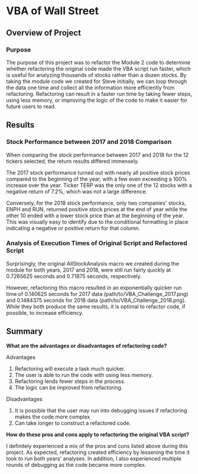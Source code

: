 # VBA of Wall Street

## Overview of Project

### Purpose
The purpose of this project was to refactor the Module 2 code to determine whether refactoring the original code made the VBA script run faster, which is useful for analyzing thousands of stocks rather than a dozen stocks. By taking the module code we created for Steve initially, we can loop through the data one time and collect all the information more efficiently from refactoring. Refactoring can result in a faster run time by taking fewer steps, using less memory, or improving the logic of the code to make it easier for future users to read. 

## Results

### Stock Performance between 2017 and 2018 Comparison
When comparing the stock performance between 2017 and 2018 for the 12 tickers selected, the return results differed immensely. 

The 2017 stock performance turned out with nearly all positive stock prices compared to the beginning of the year, with a few even exceeding a 100% increase over the year. Ticker TERP was the only one of the 12 stocks with a negative return of 7.2%, which was not a large difference. 

Conversely, for the 2018 stock performance, only two companies' stocks, ENPH and RUN, returned positive stock prices at the end of year while the other 10 ended with a lower stock price than at the beginning of the year. This was visually easy to identify due to the conditional formatting in place indicating a negative or positive return for that column. 

### Analysis of Execution Times of Original Script and Refactored Script
Surprisingly, the original AllStockAnalysis macro we created during the module for both years, 2017 and 2018, were still run fairly quickly at 0.7265625 seconds and 0.71875 seconds, respectively.

However, refactoring this macro resulted in an exponentially quicker run time of 0.140625 seconds for 2017 data (path/to/VBA_Challenge_2017.png) and 0.1484375 seconds for 2018 data (path/to/VBA_Challenge_2018.png). While they both produce the same results, it is optimal to refactor code, if possible, to increase efficiency.

## Summary

**What are the advantages or disadvantages of refactoring code?**

Advantages
1. Refactoring will execute a task much quicker.
2. The user is able to run the code with using less memory.
3. Refactoring lends fewer steps in the process.
4. The logic can be improved from refactoring.

Disadvantages
1. It is possible that the user may run into debugging issues if refactoring makes the code more complex
2. Can take longer to construct a refactored code.

**How do these pros and cons apply to refactoring the original VBA script?**

I definitely experienced a mix of the pros and cons listed above during this project. As expected, refactoring created efficiency by lessening the time it took to run both years' analyses. In addition, I also experienced multiple rounds of debugging as the code became more complex.
